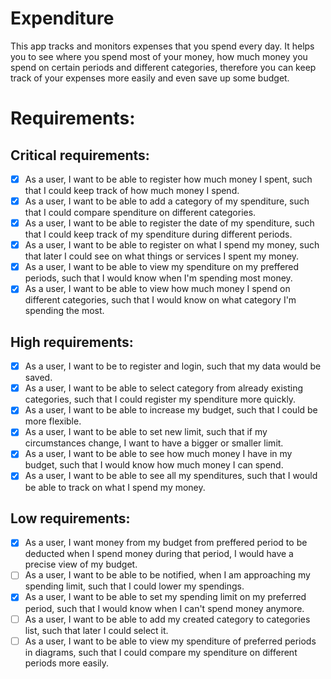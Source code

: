 # Expenditure
This app tracks and monitors expenses that you spend every day. It helps you to see where you spend most of your money, how much money you spend on certain periods and different categories, therefore you can keep track of your expenses more easily and even save up some budget.

# Requirements:

## Critical requirements:

- [x] As a user, I want to be able to register how much money I spent, such that I could keep track of how much money I spend.
- [x] As a user, I want to be able to add a category of my spenditure, such that I could compare spenditure on different categories.
- [x] As a user, I want to be able to register the date of my spenditure, such that I could keep track of my spenditure during different periods.
- [x] As a user, I want to be able to register on what I spend my money, such that later I could see on what things or services I spent my money.
- [x] As a user, I want to be able to view my spenditure on my preffered periods, such that I would know when I'm spending most money.
- [x] As a user, I want to be able to view how much money I spend on different categories, such that I would know on what category I'm spending the most.

## High requirements:

- [x] As a user, I want to be to register and login, such that my data would be saved.
- [x] As a user, I want to be able to select category from already existing categories, such that I could register my spenditure more quickly.
- [x] As a user, I want to be able to increase my budget, such that I could be more flexible.
- [x] As a user, I want to be able to set new limit, such that if my circumstances change, I want to have a bigger or smaller limit.
- [x] As a user, I want to be able to see how much money I have in my budget, such that I would know how much money I can spend. 
- [x] As a user, I want to be able to see all my spenditures, such that I would be able to track on what I spend my money.

## Low requirements:

- [x] As a user, I want money from my budget from preffered period to be deducted when I spend money during that period, I would have a precise view of my budget.
- [ ] As a user, I want to be able to be notified, when I am approaching my spending limit, such that I could lower my spendings.
- [x] As a user, I want to be able to set my spending limit on my preferred period, such that I would know when I can't spend money anymore.
- [ ] As a user, I want to be able to add my created category to categories list, such that later I could select it.
- [ ] As a user, I want to be able to view my spenditure of preferred periods in diagrams, such that I could compare my spenditure on different periods more easily.
